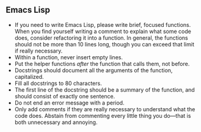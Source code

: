 ## Emacs Lisp

- If you need to write Emacs Lisp, please write brief, focused functions. When you find yourself writing a comment to explain what some code does, consider refactoring it into a function. In general, the functions should not be more than 10 lines long, though you can exceed that limit if really necessary.
- Within a function, never insert empty lines.
- Put the helper functions *after* the function that calls them, not before.
- Docstrings should document all the arguments of the function, capitalized.
- Fill all docstrings to 80 characters.
- The first line of the docstring should be a summary of the function, and should consist of exactly one sentence.
- Do not end an error message with a period.
- Only add comments if they are really necessary to understand what the code does. Abstain from commenting every little thing you do—that is both unnecessary and annoying.
